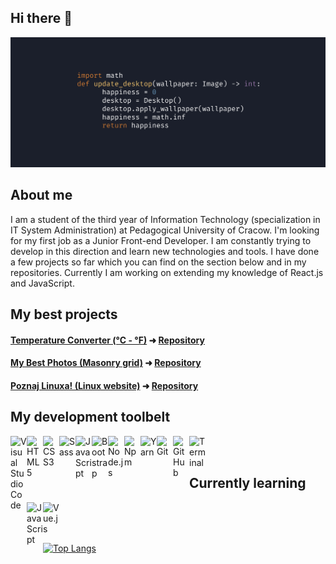## Hi there 👋

<img src="https://raw.githubusercontent.com/piotrmaliga-git/piotrmaliga-git/main/img/banner.png" alt="Hello world">

## About me

I am a student of the third year of Information Technology (specialization in IT System Administration) at Pedagogical University of Cracow. I'm looking for my first job as a Junior Front-end Developer. I am constantly trying to develop in this direction and learn new technologies and tools. I have done a few projects so far which you can find on the section below and in my repositories. Currently I am working on extending my knowledge of React.js and JavaScript.

## My best projects

#### [Temperature Converter (°C - °F)](https://piotrmaliga-git.github.io/Temperature-Converter--Celsius-Fahrenheit/) ➜ [Repository](https://github.com/piotrmaliga-git/Temperature-Converter--Celsius-Fahrenheit)

#### [My Best Photos (Masonry grid)](https://piotrmaliga-git.github.io/My-Best-Photos--Masonry-grid/) ➜ [Repository](https://github.com/piotrmaliga-git/My-Best-Photos--Masonry-grid)

#### [Poznaj Linuxa! (Linux website)](https://piotrmaliga-git.github.io/Poznaj-Linuxa--Linux-website/) ➜ [Repository](https://github.com/piotrmaliga-git/Poznaj-Linuxa--Linux-website)

## My development toolbelt

<img align="left" alt="Visual Studio Code" width="26px" src="https://img.icons8.com/color/48/000000/visual-studio-code-2019.png" />

<img align="left" alt="HTML5" width="26px" src="https://img.icons8.com/color/48/000000/html-5--v1.png" />

<img align="left" alt="CSS3" width="26px" src="https://img.icons8.com/color/48/000000/css3.png" />

<img align="left" alt="Sass" width="26px" src="https://img.icons8.com/color/48/000000/sass.png" />

<img align="left" alt="JavaScript" width="26px" src="https://img.icons8.com/color/48/000000/javascript--v1.png"/>

<img align="left" alt="Bootstrap" width="26px" src="https://img.icons8.com/color/48/000000/bootstrap.png" />

<img align="left" alt="Node.js" width="26px" src="https://img.icons8.com/color/48/000000/nodejs.png" />

<img align="left" alt="Npm" width="26px" src="https://img.icons8.com/color/48/000000/npm.png" />

<img align="left" alt="Yarn" width="26px" src="https://pics.freeicons.io/uploads/icons/png/818873051552562364-512.png" />

<img align="left" alt="Git" width="26px" src="https://cdn3.iconfinder.com/data/icons/social-media-2169/24/social_media_social_media_logo_git-256.png" />

<img align="left" alt="GitHub" width="26px" src="https://img.icons8.com/fluency/344/github.png" />

<img align="left" alt="Terminal" width="26px" src="https://img.icons8.com/fluency/48/000000/console.png" />

<br/>
<br/>

## Currently learning

<img align="left" alt="JavaScript" width="26px" src="https://img.icons8.com/color/48/000000/javascript--v1.png"/>

<img align="left" alt="Vue.js" width="26px" src="https://img.icons8.com/external-tal-revivo-color-tal-revivo/24/000000/external-vuejs-an-open-source-javascript-framework-for-building-user-interfaces-and-single-page-applications-logo-color-tal-revivo.png" />

<br />
<br />
<br />

[![Top Langs](https://github-readme-stats.vercel.app/api/top-langs/?username=piotrmaliga-git&layout=compact&langs_count=10)](https://github.com/piotrmaliga-git/github-readme-stats)
